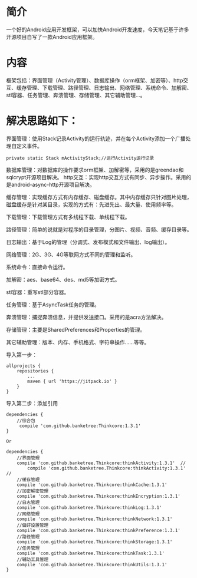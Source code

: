 # 简介

一个好的Android应用开发框架，可以加快Android开发速度，今天笔记基于许多开源项目自写了一款Android应用框架。



# 内容

框架包括：界面管理（Activity管理）、数据库操作（orm框架、加密等）、http交互、缓存管理、下载管理、路径管理、日志输出、网络管理、系统命令、加解密、stl容器、任务管理、奔溃管理、存储管理、其它辅助管理…。



# 解决思路如下：

界面管理：使用Stack记录Activity的运行轨迹，并在每个Activity添加一个广播处理自定义事件。

	private static Stack mActivityStack;//进行Activity运行记录
数据库管理：对数据库的操作要求orm框架、加解密等，采用的是greendao和sqlcrypt开源项目解决。
http交互：实现http交互方式有同步、异步操作。采用的是android-async-http开源项目解决。

缓存管理：实现缓存方式有内存缓存、磁盘缓存。其中内存缓存只针对图片处理，磁盘缓存是针对某目录，实现的方式有：先进先出、最大量、使用频率等。

下载管理：下载管理方式有多线程下载、单线程下载。

路径管理：简单的说就是对程序的目录管理，分图片、视频、音频、缓存目录等。

日志输出：基于Log的管理（分调式、发布模式和文件输出、log输出）。

网络管理：2G、3G、4G等联网方式不同的管理和监听。

系统命令：直接命令运行。

加解密：aes、base64、des、md5等加密方式。

stl容器：重写stl部分容器。

任务管理：基于AsyncTask任务的管理。

奔溃管理：捕捉奔溃信息，并提供发送接口。采用的是acra方法解决。

存储管理：主要是SharedPreferences和Properties的管理。

其它辅助管理：版本、内存、手机格式、字符串操作……等等。



导入第一步：

	allprojects {
		repositories {
			...
			maven { url 'https://jitpack.io' }
		}
	}
	
导入第二步：添加引用

	dependencies {
		//综合包
	     compile 'com.github.banketree:Thinkcore:1.3.1'
	}
	
	Or
	
	dependencies {
		//界面管理
		compile 'com.github.banketree.Thinkcore:thinkActivity:1.3.1'  //
	        compile 'com.github.banketree.Thinkcore:thinkActivity:1.3.1'  //
		//缓存管理
		compile 'com.github.banketree.Thinkcore:thinkCache:1.3.1'
		//加密解密管理
		compile 'com.github.banketree.Thinkcore:thinkEncryption:1.3.1'
		//日志管理
		compile 'com.github.banketree.Thinkcore:thinkLog:1.3.1'
		//网络管理
		compile 'com.github.banketree.Thinkcore:thinkNetwork:1.3.1'
		//偏好设置管理
		compile 'com.github.banketree.Thinkcore:thinkPreference:1.3.1'
		//路径管理
		compile 'com.github.banketree.Thinkcore:thinkStorage:1.3.1'
		//任务管理
		compile 'com.github.banketree.Thinkcore:thinkTask:1.3.1'
		//辅助工具管理
		compile 'com.github.banketree.Thinkcore:thinkUtils:1.3.1'
	}

